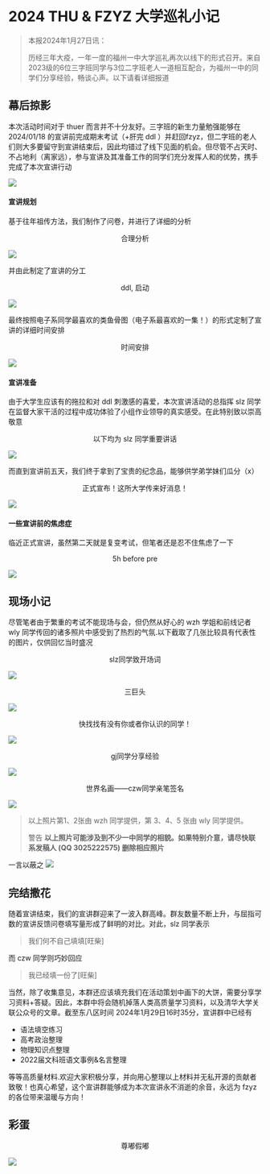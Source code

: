 # 2024 THU & FZYZ 大学巡礼小记

> 本报2024年1月27日讯：
> 
> 历经三年大疫，一年一度的福州一中大学巡礼再次以线下的形式召开。来自2023级的6位三字班同学与3位二字班老人一道相互配合，为福州一中的同学们分享经验，畅谈心声。以下请看详细报道

## 幕后掠影
本次活动时间对于 thuer 而言并不十分友好。三字班的新生力量勉强能够在 2024/01/18 的宣讲前完成期末考试（+肝完 ddl ）并赶回fzyz，但二字班的老人们则大多要留守到宣讲结束后，因此均错过了线下见面的机会。但尽管不占天时、不占地利（离家远），参与宣讲及其准备工作的同学们充分发挥人和的优势，携手完成了本次宣讲行动

![](./xunli.png)

#### 宣讲规划
基于往年祖传方法，我们制作了问卷，并进行了详细的分析

<center> 合理分析 </center>

![](./analyse.png)

并由此制定了宣讲的分工

<center> ddl, 启动 </center>

![](./schedule.jpg)

最终按照电子系同学最喜欢的类鱼骨图（电子系最喜欢的一集！）的形式定制了宣讲的详细时间安排

<center> 时间安排 </center>

![](./fish.jpg)
#### 宣讲准备
由于大学生应该有的拖拉和对 ddl 刺激感的喜爱，本次宣讲活动的总指挥 slz 同学在监督大家干活的过程中成功体验了小组作业领导的真实感受。在此特别致以崇高敬意

<center> 以下均为 slz 同学重要讲话 </center>

![](./pdf.jpg)

而直到宣讲前五天，我们终于拿到了宝贵的纪念品，能够供学弟学妹们瓜分（x）

<center> 正式宣布！这所大学传来好消息！ </center>

![](./surprise.jpg)

#### 一些宣讲前的焦虑症
临近正式宣讲，虽然第二天就是复变考试，但笔者还是忍不住焦虑了一下

<center> 5h before pre</center>

![](./daily_anxiety.jpg)

## 现场小记
尽管笔者由于繁重的考试不能现场与会，但仍然从好心的 wzh 学姐和前线记者 wly 同学传回的诸多照片中感受到了热烈的气氛.以下截取了几张比较具有代表性的图片，仅供回忆当时盛况

<center>slz同学致开场词</center>

![](./slz_make_start_up_speech.jpg)

<center>三巨头</center>

![](./three_gaint.jpg)

<center>快找找有没有你或者你认识的同学！</center>

![](./try_find_you.jpeg)

<center>gj同学分享经验</center>

![](./gj_make_a_speech.jpeg)

<center>世界名画——czw同学亲笔签名</center>

![](./world_famous_painting_czw_signing_for_others.jpeg)

> 以上照片第1、2张由 wzh 同学提供，第 3、4、5 张由 wly 同学提供。
> 
> 警告 **以上照片可能涉及到不少一中同学的相貌。如果特别介意，请尽快联系发稿人 (QQ 3025222575) 删除相应照片**

一言以蔽之
![](./oh_so_good.png)

## 完结撒花
随着宣讲结束，我们的宣讲群迎来了一波入群高峰。群友数量不断上升，与屈指可数的宣讲反馈问卷填写量形成了鲜明的对比。对此，slz 同学表示

> 我们何不自己填填[旺柴]

而 czw 同学则巧妙回应

> 我已经填一份了[旺柴]

当然，除了收集意见，本群还应该填充我们在活动策划中画下的大饼，需要分享学习资料+答疑。因此，本群中将会随机掉落人类高质量学习资料，以及清华大学关联公众号的文章。截至东八区时间 2024年1月29日16时35分，宣讲群中已经有 

- 语法填空练习 
- 高考政治整理 
- 物理知识点整理 
- 2022届文科班语文事例&名言整理

等等高质量材料.欢迎大家积极分享，并向用心整理以上材料并无私开源的贡献者致敬！也真心希望，这个宣讲群能够成为本次宣讲永不消逝的余音，永远为 fzyz 的各位带来温暖与方向！

## 彩蛋

<center> 尊嘟假嘟 </center>

![](./bonus.jpg)


